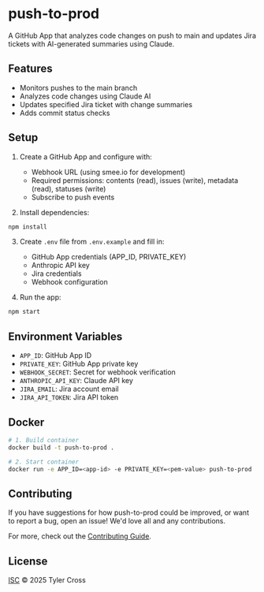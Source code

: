# push-to-prod

A GitHub App that analyzes code changes on push to main and updates Jira tickets with AI-generated summaries using Claude.

## Features

- Monitors pushes to the main branch
- Analyzes code changes using Claude AI
- Updates specified Jira ticket with change summaries
- Adds commit status checks

## Setup

1. Create a GitHub App and configure with:
   - Webhook URL (using smee.io for development)
   - Required permissions: contents (read), issues (write), metadata (read), statuses (write)
   - Subscribe to push events

2. Install dependencies:
```bash
npm install
```

3. Create `.env` file from `.env.example` and fill in:
   - GitHub App credentials (APP_ID, PRIVATE_KEY)
   - Anthropic API key
   - Jira credentials
   - Webhook configuration

4. Run the app:
```bash
npm start
```

## Environment Variables

- `APP_ID`: GitHub App ID
- `PRIVATE_KEY`: GitHub App private key
- `WEBHOOK_SECRET`: Secret for webhook verification
- `ANTHROPIC_API_KEY`: Claude API key
- `JIRA_EMAIL`: Jira account email
- `JIRA_API_TOKEN`: Jira API token


## Docker

```sh
# 1. Build container
docker build -t push-to-prod .

# 2. Start container
docker run -e APP_ID=<app-id> -e PRIVATE_KEY=<pem-value> push-to-prod
```

## Contributing

If you have suggestions for how push-to-prod could be improved, or want to report a bug, open an issue! We'd love all and any contributions.

For more, check out the [Contributing Guide](CONTRIBUTING.md).

## License

[ISC](LICENSE) © 2025 Tyler Cross
